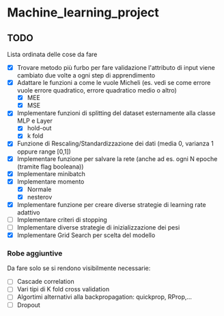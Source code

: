 # Machine_learning_project

## TODO
Lista ordinata delle cose da fare
- [x] Trovare metodo più furbo per fare validazione l'attributo di input viene cambiato due volte a ogni step di apprendimento
- [x] Adattare le funzioni a come le vuole Micheli (es. vedi se come errore vuole errore quadratico, errore quadratico medio o altro)
    - [x] MEE
    - [x] MSE
- [x] Implementare funzioni di splitting del dataset esternamente alla classe MLP e Layer
    - [x] hold-out
    - [x] k fold
- [x] Funzione di Rescaling/Standardizzazione dei dati (media 0, varianza 1 oppure range [0,1])
- [x] Implementare funzione per salvare la rete (anche ad es. ogni N epoche (tramite flag booleana))
- [x] Implementare minibatch
- [x] Implementare momento
    - [x] Normale
    - [x] nesterov
- [x] Implementare funzione per creare diverse strategie di learning rate adattivo
- [ ] Implementare criteri di stopping
- [ ] Implementare diverse strategie di inizializzazione dei pesi
- [x] Implementare Grid Search per scelta del modello

### Robe aggiuntive
Da fare solo se si rendono visibilmente necessarie:
- [ ] Cascade correlation
- [ ] Vari tipi di K fold cross validation
- [ ] Algortimi alternativi alla backpropagation: quickprop, RProp,...
- [ ] Dropout
